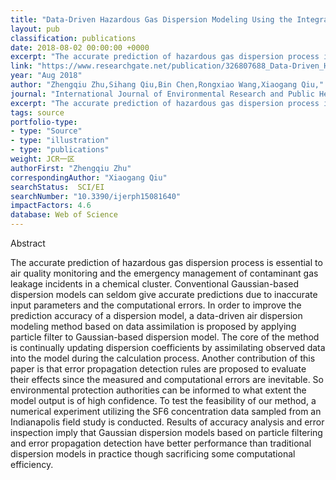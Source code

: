 ```yaml
---
title: "Data-Driven Hazardous Gas Dispersion Modeling Using the Integration of Particle Filtering and Error Propagation Detection"
layout: pub
classification: publications
date: 2018-08-02 00:00:00 +0000
excerpt: "The accurate prediction of hazardous gas dispersion process is essential to air quality monitoring and the emergency management of contaminant gas leakage incidents in a chemical cluster. Conventional Gaussian-based dispersion models can seldom give accurate predictions due to inaccurate input parameters and the computational errors. In order to im..."
link: "https://www.researchgate.net/publication/326807688_Data-Driven_Hazardous_Gas_Dispersion_Modeling_Using_the_Integration_of_Particle_Filtering_and_Error_Propagation_Detection"
year: "Aug 2018"
author: "Zhengqiu Zhu,Sihang Qiu,Bin Chen,Rongxiao Wang,Xiaogang Qiu,"
journal: "International Journal of Environmental Research and Public Health (IJERPH)"
excerpt: "The accurate prediction of hazardous gas dispersion process is essential to air quality monitoring and the emergency management of contaminant gas leakage incidents in a chemical cluster. Conventional Gaussian-based dispersion models can seldom give accurate predictions due to inaccurate input parameters and the computational errors. In order to im..."
tags: source
portfolio-type: 
- type: "Source"
- type: "illustration"
- type: "publications"
weight: JCR一区
authorFirst: "Zhengqiu Zhu"
correspondingAuthor: "Xiaogang Qiu"
searchStatus:  SCI/EI
searchNumber: "10.3390/ijerph15081640"
impactFactors: 4.6
database: Web of Science
---
```

Abstract

The accurate prediction of hazardous gas dispersion process is essential to air quality monitoring and the emergency management of contaminant gas leakage incidents in a chemical cluster. Conventional Gaussian-based dispersion models can seldom give accurate predictions due to inaccurate input parameters and the computational errors. In order to improve the prediction accuracy of a dispersion model, a data-driven air dispersion modeling method based on data assimilation is proposed by applying particle filter to Gaussian-based dispersion model. The core of the method is continually updating dispersion coefficients by assimilating observed data into the model during the calculation process. Another contribution of this paper is that error propagation detection rules are proposed to evaluate their effects since the measured and computational errors are inevitable. So environmental protection authorities can be informed to what extent the model output is of high confidence. To test the feasibility of our method, a numerical experiment utilizing the SF6 concentration data sampled from an Indianapolis field study is conducted. Results of accuracy analysis and error inspection imply that Gaussian dispersion models based on particle filtering and error propagation detection have better performance than traditional dispersion models in practice though sacrificing some computational efficiency.